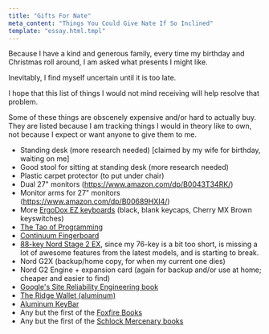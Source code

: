 ```yaml
---
title: "Gifts For Nate"
meta_content: "Things You Could Give Nate If So Inclined"
template: "essay.html.tmpl"
---
```


Because I have a kind and generous family, every time my birthday and
Christmas roll around, I am asked what presents I might like.

Inevitably, I find myself uncertain until it is too late.

I hope that this list of things I would not mind receiving will help resolve
that problem.

Some of these things are obscenely expensive and/or hard to actually buy.
They are listed because I am tracking things I would in theory like to own,
not because I expect or want anyone to give them to me.

* Standing desk (more research needed) [claimed by my wife for birthday, waiting on me]
* Good stool for sitting at standing desk (more research needed)
* Plastic carpet protector (to put under chair)
* Dual 27" monitors (<https://www.amazon.com/dp/B0043T34RK/>)
* Monitor arms for 27" monitors (<https://www.amazon.com/dp/B00689HXI4/>)
* More [ErgoDox EZ keyboards](https://ergodox-ez.com/collections/frontpage/products/ergodox-ez-original-standalone?variant=40172496643) (black, blank keycaps, Cherry MX Brown keyswitches)
* [The Tao of Programming](http://www.amazon.com/The-Tao-Programming-Geoffrey-James/dp/0931137071)
* [Continuum Fingerboard](http://www.hakenaudio.com/Continuum/hakenaudioovervg.html)
* [88-key Nord Stage 2
  EX](http://www.nordkeyboards.com/products/nord-stage-2-ex), since my 76-key
  is a bit too short, is missing a lot of awesome features from the latest
  models, and is starting to break.
* Nord G2X (backup/home copy, for when my current one dies)
* Nord G2 Engine + expansion card (again for backup and/or use at home; cheaper
  and easier to find)
* [Google's Site Reliability Engineering
  book](http://www.amazon.com/gp/product/149192912X/)
* [The Ridge Wallet (aluminum)](https://gallantry.com/products/the-ridge-aluminum-wallet-cash-strap-black)
* [Aluminum KeyBar](https://www.keybar.us/product/aluminum/)
* Any but the first of the [Foxfire Books](https://www.amazon.com/gp/bookseries/B00CJDHL4Y/ref=dp_st_0385073534)
* Any but the first of the [Schlock Mercenary books](http://store.schlockmercenary.com/SearchResults.asp?Cat=20)
